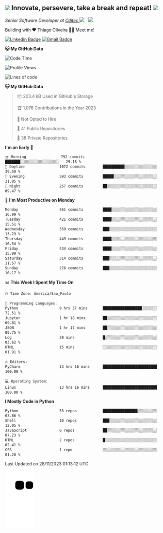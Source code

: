 <h2><img src="https://emojis.slackmojis.com/emojis/images/1531849430/4246/blob-sunglasses.gif?1531849430" width="30"/> Innovate, persevere, take a break and repeat! <img src="https://media.giphy.com/media/12oufCB0MyZ1Go/giphy.gif" width="50"></h2>
<img align='right' src="https://media.giphy.com/media/M9gbBd9nbDrOTu1Mqx/giphy.gif" width="230">
<p><em>Senior Software Developer at <a href="https://www.cditec.com.br/">Cditec
</a><img src="https://media.giphy.com/media/WUlplcMpOCEmTGBtBW/giphy.gif" width="30"> 
</em></p>



Building with ❤️ Thiago Oliveira 👋🏽 Meet me!

[![Linkedin Badge](https://img.shields.io/badge/-Thiago-blue?style=flat-square&logo=Linkedin&logoColor=white&link=https://www.linkedin.com/in/tgmarinho/)](https://www.linkedin.com/in/thiagoceconelo/) 
[![Gmail Badge](https://img.shields.io/badge/-thiceconelo@gmail.com-c14438?style=flat-square&logo=Gmail&logoColor=white&link=mailto:thiceconelo@gmail.com)](mailto:thiceconelo@gmail.com)

</em></p>

<!-- <span style="height ">
![Anurag's GitHub stats](https://github-readme-stats.vercel.app/api?username=arthurspk&show_icons=true&theme=tokyonight)
</span> -->

**🐱 My GitHub Data** 
<!--START_SECTION:waka-->
![Code Time](http://img.shields.io/badge/Code%20Time-870%20hrs%2014%20mins-blue)

![Profile Views](http://img.shields.io/badge/Profile%20Views-12-blue)

![Lines of code](https://img.shields.io/badge/From%20Hello%20World%20I%27ve%20Written-4.0%20million%20lines%20of%20code-blue)

**🐱 My GitHub Data** 

> 📦 203.4 kB Used in GitHub's Storage 
 > 
> 🏆 1,076 Contributions in the Year 2023
 > 
> 🚫 Not Opted to Hire
 > 
> 📜 41 Public Repositories 
 > 
> 🔑 38 Private Repositories 
 > 
**I'm an Early 🐤** 

```text
🌞 Morning                792 commits         ███████░░░░░░░░░░░░░░░░░░   29.18 % 
🌆 Daytime                1072 commits        ██████████░░░░░░░░░░░░░░░   39.50 % 
🌃 Evening                593 commits         █████░░░░░░░░░░░░░░░░░░░░   21.85 % 
🌙 Night                  257 commits         ██░░░░░░░░░░░░░░░░░░░░░░░   09.47 % 
```
📅 **I'm Most Productive on Monday** 

```text
Monday                   461 commits         ████░░░░░░░░░░░░░░░░░░░░░   16.99 % 
Tuesday                  421 commits         ████░░░░░░░░░░░░░░░░░░░░░   15.51 % 
Wednesday                359 commits         ███░░░░░░░░░░░░░░░░░░░░░░   13.23 % 
Thursday                 449 commits         ████░░░░░░░░░░░░░░░░░░░░░   16.54 % 
Friday                   434 commits         ████░░░░░░░░░░░░░░░░░░░░░   15.99 % 
Saturday                 314 commits         ███░░░░░░░░░░░░░░░░░░░░░░   11.57 % 
Sunday                   276 commits         ███░░░░░░░░░░░░░░░░░░░░░░   10.17 % 
```


📊 **This Week I Spent My Time On** 

```text
🕑︎ Time Zone: America/Sao_Paulo

💬 Programming Languages: 
Python                   9 hrs 37 mins       ██████████████████░░░░░░░   72.51 % 
Jupyter                  1 hr 18 mins        ██░░░░░░░░░░░░░░░░░░░░░░░   09.81 % 
JSON                     1 hr 17 mins        ██░░░░░░░░░░░░░░░░░░░░░░░   09.75 % 
Log                      28 mins             █░░░░░░░░░░░░░░░░░░░░░░░░   03.62 % 
HTML                     15 mins             ░░░░░░░░░░░░░░░░░░░░░░░░░   01.91 % 

🔥 Editors: 
PyCharm                  13 hrs 16 mins      █████████████████████████   100.00 % 

💻 Operating System: 
Linux                    13 hrs 16 mins      █████████████████████████   100.00 % 
```

**I Mostly Code in Python** 

```text
Python                   53 repos            ████████████████░░░░░░░░░   63.86 % 
Shell                    10 repos            ███░░░░░░░░░░░░░░░░░░░░░░   12.05 % 
JavaScript               6 repos             ██░░░░░░░░░░░░░░░░░░░░░░░   07.23 % 
HTML                     2 repos             █░░░░░░░░░░░░░░░░░░░░░░░░   02.41 % 
CSS                      1 repo              ░░░░░░░░░░░░░░░░░░░░░░░░░   01.20 % 
```




 Last Updated on 28/11/2023 01:13:12 UTC
<!--END_SECTION:waka-->

![Snake animation](https://github.com/rafaballerini/rafaballerini/blob/output/github-contribution-grid-snake.svg)


<!---
ceconelo/ceconelo is a ✨ special ✨ repository because its `README.md` (this file) appears on your GitHub profile.
You can click the Preview link to take a look at your changes.
--->
